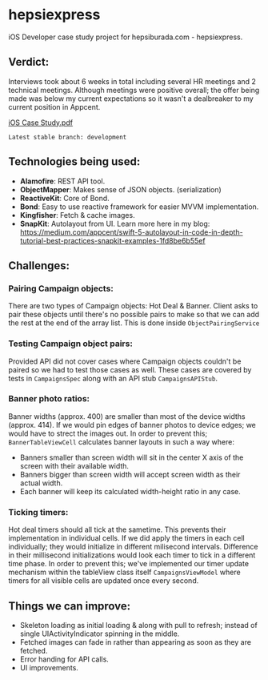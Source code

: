# hepsiexpress
iOS Developer case study project for hepsiburada.com - hepsiexpress.

## Verdict:
Interviews took about 6 weeks in total including several HR meetings and 2 technical meetings. Although meetings were positive overall; the offer being made was below my current expectations so it wasn't a dealbreaker to my current position in Appcent.

[iOS Case Study.pdf](https://github.com/abdurrahmansanli/hepsiexpress/files/6524123/iOS.Case.Study.pdf)

```Latest stable branch: development```

## Technologies being used:
- **Alamofire**: REST API tool.
- **ObjectMapper**: Makes sense of JSON objects. (serialization)
- **ReactiveKit**: Core of Bond.
- **Bond**: Easy to use reactive framework for easier MVVM implementation.
- **Kingfisher**: Fetch & cache images.
- **SnapKit**: Autolayout from UI. Learn more here in my blog: 
https://medium.com/appcent/swift-5-autolayout-in-code-in-depth-tutorial-best-practices-snapkit-examples-1fd8be6b55ef

## Challenges:

### Pairing Campaign objects:

There are two types of Campaign objects: Hot Deal & Banner. Client asks to pair these objects until there's no possible pairs to make so that we can add the rest at the end of the array list. This is done inside ```ObjectPairingService```

### Testing Campaign object pairs:

Provided API did not cover cases where Campaign objects couldn't be paired so we had to test those cases as well. These cases are covered by tests in ```CampaignsSpec``` along with an API stub ```CampaignsAPIStub```.

### Banner photo ratios:

Banner widths (approx. 400) are smaller than most of the device widths (approx. 414). If we would pin edges of banner photos to device edges; we would have to strect the images out. In order to prevent this; ```BannerTableViewCell``` calculates banner layouts in such a way where:
- Banners smaller than screen width will sit in the center X axis of the screen with their available width.
- Banners bigger than screen width will accept screen width as their actual width.
- Each banner will keep its calculated width-height ratio in any case.

### Ticking timers:

Hot deal timers should all tick at the sametime. This prevents their implementation in individual cells. If we did apply the timers in each cell individually; they would initialize in different milisecond intervals. Difference in their millisecond initializations would look each timer to tick in a different time phase. In order to prevent this; we've implemented our timer update mechanism within the tableView class itself ```CampaignsViewModel``` where timers for all visible cells are updated once every second.

## Things we can improve:

- Skeleton loading as initial loading & along with pull to refresh; instead of single UIActivityIndicator spinning in the middle.
- Fetched images can fade in rather than appearing as soon as they are fetched.
- Error handing for API calls.
- UI improvements.
